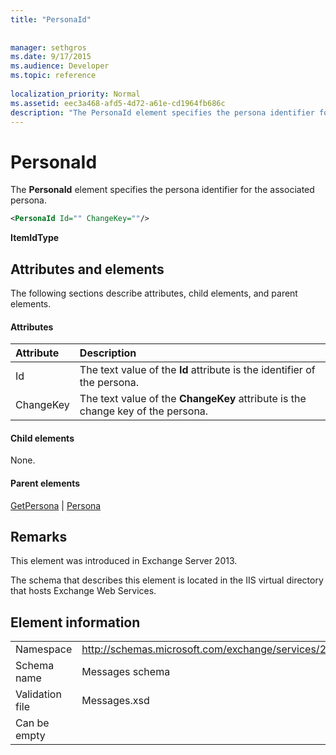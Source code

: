 ```yaml
---
title: "PersonaId"
 
 
manager: sethgros
ms.date: 9/17/2015
ms.audience: Developer
ms.topic: reference
 
localization_priority: Normal
ms.assetid: eec3a468-afd5-4d72-a61e-cd1964fb686c
description: "The PersonaId element specifies the persona identifier for the associated persona."
---
```


# PersonaId

The **PersonaId** element specifies the persona identifier for the associated persona. 
  
```XML
<PersonaId Id="" ChangeKey=""/>
```

 **ItemIdType**
## Attributes and elements

The following sections describe attributes, child elements, and parent elements.
  
#### Attributes

|**Attribute**|**Description**|
|:-----|:-----|
|Id  <br/> |The text value of the **Id** attribute is the identifier of the persona.  <br/> |
|ChangeKey  <br/> |The text value of the **ChangeKey** attribute is the change key of the persona.  <br/> |
   
#### Child elements

None.
  
#### Parent elements

[GetPersona](getpersona.md) | [Persona](persona.md)
  
## Remarks

This element was introduced in Exchange Server 2013.
  
The schema that describes this element is located in the IIS virtual directory that hosts Exchange Web Services.
  
## Element information

|||
|:-----|:-----|
|Namespace  <br/> |http://schemas.microsoft.com/exchange/services/2006/messages  <br/> |
|Schema name  <br/> |Messages schema  <br/> |
|Validation file  <br/> |Messages.xsd  <br/> |
|Can be empty  <br/> ||
   

